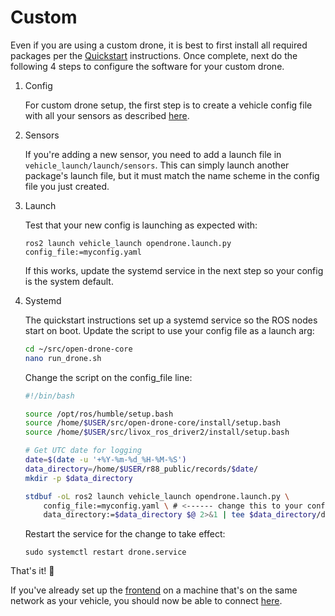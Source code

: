 # Custom

Even if you are using a custom drone, it is best to first install all required packages per the [Quickstart](../../quickstart.md) instructions. Once complete, next do the following 4 steps to configure the software for your custom drone.

1. Config

    For custom drone setup, the first step is to create a vehicle config file with all your sensors as described [here](../drones/config.md).

2. Sensors

    If you're adding a new sensor, you need to add a launch file in `vehicle_launch/launch/sensors`. This can simply launch another package's launch file, but it must match the name scheme in the config file you just created.

3. Launch
    
    Test that your new config is launching as expected with:

    `ros2 launch vehicle_launch opendrone.launch.py config_file:=myconfig.yaml`

    If this works, update the systemd service in the next step so your config is the system default.

4. Systemd

    The quickstart instructions set up a systemd service so the ROS nodes start on boot. Update the script to use your config file as a launch arg:

    ```bash
    cd ~/src/open-drone-core
    nano run_drone.sh
    ```

    Change the script on the config_file line:

    ```bash
    #!/bin/bash

    source /opt/ros/humble/setup.bash
    source /home/$USER/src/open-drone-core/install/setup.bash
    source /home/$USER/src/livox_ros_driver2/install/setup.bash

    # Get UTC date for logging
    date=$(date -u '+%Y-%m-%d_%H-%M-%S')
    data_directory=/home/$USER/r88_public/records/$date/
    mkdir -p $data_directory

    stdbuf -oL ros2 launch vehicle_launch opendrone.launch.py \
        config_file:=myconfig.yaml \ # <------ change this to your config 
        data_directory:=$data_directory $@ 2>&1 | tee $data_directory/distal_stdout_$date.log
    ```

    Restart the service for the change to take effect:
    ```
    sudo systemctl restart drone.service
    ```


That's it! :tada:

If you've already set up the [frontend](../drones/frontend.md) on a machine that's on the same network as your vehicle, you should now be able to connect [here](http://127.0.0.1:8040/).